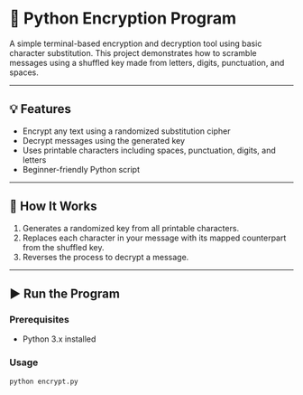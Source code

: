 # 🔐 Python Encryption Program

A simple terminal-based encryption and decryption tool using basic character substitution. This project demonstrates how to scramble messages using a shuffled key made from letters, digits, punctuation, and spaces.

---

## 💡 Features

- Encrypt any text using a randomized substitution cipher
- Decrypt messages using the generated key
- Uses printable characters including spaces, punctuation, digits, and letters
- Beginner-friendly Python script

---

## 🚀 How It Works

1. Generates a randomized key from all printable characters.
2. Replaces each character in your message with its mapped counterpart from the shuffled key.
3. Reverses the process to decrypt a message.

---

## ▶️ Run the Program

### Prerequisites
- Python 3.x installed

### Usage

```bash
python encrypt.py

